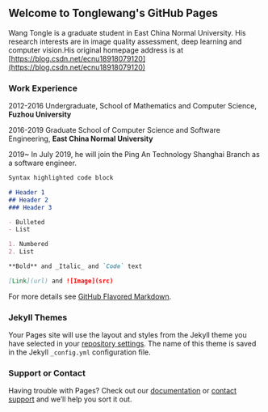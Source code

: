 ## Welcome to Tonglewang's GitHub Pages
Wang Tongle is a graduate student in East China Normal University. His research interests are in image quality assessment, deep learning and computer vision.His original homepage address is at [https://blog.csdn.net/ecnu18918079120](https://blog.csdn.net/ecnu18918079120)

### Work Experience
2012-2016 Undergraduate, School of Mathematics and Computer Science, **Fuzhou University**

2016-2019 Graduate School of Computer Science and Software Engineering, **East China Normal University**

2019~     In July 2019, he will join the Ping An Technology Shanghai Branch as a software engineer.

```markdown
Syntax highlighted code block

# Header 1
## Header 2
### Header 3

- Bulleted
- List

1. Numbered
2. List

**Bold** and _Italic_ and `Code` text

[Link](url) and ![Image](src)
```

For more details see [GitHub Flavored Markdown](https://guides.github.com/features/mastering-markdown/).

### Jekyll Themes

Your Pages site will use the layout and styles from the Jekyll theme you have selected in your [repository settings](https://github.com/tonglewang/tonglewang.github.com/settings). The name of this theme is saved in the Jekyll `_config.yml` configuration file.

### Support or Contact

Having trouble with Pages? Check out our [documentation](https://help.github.com/categories/github-pages-basics/) or [contact support](https://github.com/contact) and we’ll help you sort it out.
